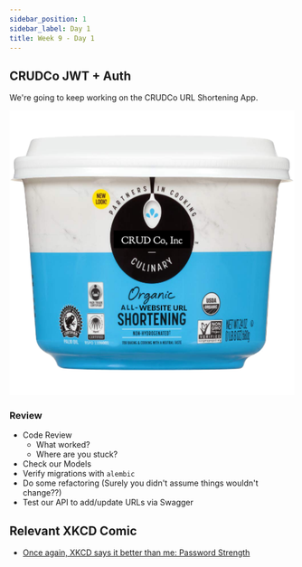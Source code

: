 ```yaml
---
sidebar_position: 1
sidebar_label: Day 1
title: Week 9 - Day 1
---
```


<!-- markdownlint-disable no-inline-html -->

## CRUDCo JWT + Auth

We're going to keep working on the CRUDCo URL Shortening App.

![It's URL Shortening!](./img/shortening.png)

### Review

- Code Review
  - What worked?
  - Where are you stuck?
- Check our Models
- Verify migrations with `alembic`
- Do some refactoring (Surely you didn't assume things wouldn't change??)
- Test our API to add/update URLs via Swagger

## Relevant XKCD Comic

- [Once again, XKCD says it better than me: Password Strength](https://xkcd.com/936/)